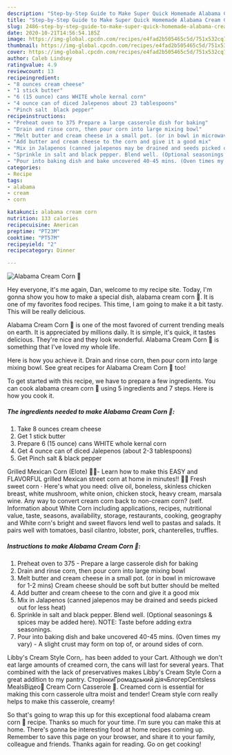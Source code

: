 ```yaml
---
description: "Step-by-Step Guide to Make Super Quick Homemade Alabama Cream Corn 🌽"
title: "Step-by-Step Guide to Make Super Quick Homemade Alabama Cream Corn 🌽"
slug: 2486-step-by-step-guide-to-make-super-quick-homemade-alabama-cream-corn
date: 2020-10-21T14:56:54.185Z
image: https://img-global.cpcdn.com/recipes/e4fad2b505465c5d/751x532cq70/alabama-cream-corn-🌽-recipe-main-photo.jpg
thumbnail: https://img-global.cpcdn.com/recipes/e4fad2b505465c5d/751x532cq70/alabama-cream-corn-🌽-recipe-main-photo.jpg
cover: https://img-global.cpcdn.com/recipes/e4fad2b505465c5d/751x532cq70/alabama-cream-corn-🌽-recipe-main-photo.jpg
author: Caleb Lindsey
ratingvalue: 4.9
reviewcount: 13
recipeingredient:
- "8 ounces cream cheese"
- "1 stick butter"
- "6 (15 ounce) cans WHITE whole kernal corn"
- "4 ounce can of diced Jalepenos about 23 tablespoons"
- "Pinch salt  black pepper"
recipeinstructions:
- "Preheat oven to 375 Prepare a large casserole dish for baking"
- "Drain and rinse corn, then pour corn into large mixing bowl"
- "Melt butter and cream cheese in a small pot. (or in bowl in microwave for 1-2 mins) Cream cheese should be soft but butter should be melted"
- "Add butter and cream cheese to the corn and give it a good mix"
- "Mix in Jalapenos (canned jalepenos may be drained and seeds picked out for less heat)"
- "Sprinkle in salt and black pepper. Blend well. (Optional seasonings &amp; spices may be added here). NOTE: Taste before adding extra seasonings."
- "Pour into baking dish and bake uncovered 40-45 mins. (Oven times my vary) A slight crust may form on top of, or around sides of corn."
categories:
- Recipe
tags:
- alabama
- cream
- corn

katakunci: alabama cream corn 
nutrition: 133 calories
recipecuisine: American
preptime: "PT23M"
cooktime: "PT57M"
recipeyield: "2"
recipecategory: Dinner

---
```



![Alabama Cream Corn 🌽](https://img-global.cpcdn.com/recipes/e4fad2b505465c5d/751x532cq70/alabama-cream-corn-🌽-recipe-main-photo.jpg)

Hey everyone, it's me again, Dan, welcome to my recipe site. Today, I'm gonna show you how to make a special dish, alabama cream corn 🌽. It is one of my favorites food recipes. This time, I am going to make it a bit tasty. This will be really delicious.

Alabama Cream Corn 🌽 is one of the most favored of current trending meals on earth. It is appreciated by millions daily. It is simple, it's quick, it tastes delicious. They're nice and they look wonderful. Alabama Cream Corn 🌽 is something that I've loved my whole life.

Here is how you achieve it. Drain and rinse corn, then pour corn into large mixing bowl. See great recipes for Alabama Cream Corn 🌽 too!


To get started with this recipe, we have to prepare a few ingredients. You can cook alabama cream corn 🌽 using 5 ingredients and 7 steps. Here is how you cook it.

<!--inarticleads1-->

##### The ingredients needed to make Alabama Cream Corn 🌽:

1. Take 8 ounces cream cheese
1. Get 1 stick butter
1. Prepare 6 (15 ounce) cans WHITE whole kernal corn
1. Get 4 ounce can of diced Jalepenos (about 2-3 tablespoons)
1. Get Pinch salt &amp; black pepper


Grilled Mexican Corn (Elote) 🌽🌽- Learn how to make this EASY and FLAVORFUL grilled Mexican street corn at home in minutes!! 💛💚 Fresh sweet corn · Here&#39;s what you need: olive oil, boneless, skinless chicken breast, white mushroom, white onion, chicken stock, heavy cream, marsala wine. Any way to convert cream corn back to non-cream corn? (self. Information about White Corn including applications, recipes, nutritional value, taste, seasons, availability, storage, restaurants, cooking, geography and White corn&#39;s bright and sweet flavors lend well to pastas and salads. It pairs well with tomatoes, basil cilantro, lobster, pork, chanterelles, truffles. 

<!--inarticleads2-->

##### Instructions to make Alabama Cream Corn 🌽:

1. Preheat oven to 375 - Prepare a large casserole dish for baking
1. Drain and rinse corn, then pour corn into large mixing bowl
1. Melt butter and cream cheese in a small pot. (or in bowl in microwave for 1-2 mins) Cream cheese should be soft but butter should be melted
1. Add butter and cream cheese to the corn and give it a good mix
1. Mix in Jalapenos (canned jalepenos may be drained and seeds picked out for less heat)
1. Sprinkle in salt and black pepper. Blend well. (Optional seasonings &amp; spices may be added here). NOTE: Taste before adding extra seasonings.
1. Pour into baking dish and bake uncovered 40-45 mins. (Oven times my vary) - A slight crust may form on top of, or around sides of corn.


Libby&#39;s Cream Style Corn,. has been added to your Cart. Although we don&#39;t eat large amounts of creamed corn, the cans will last for several years. That combined with the lack of preservatives makes Libby&#39;s Cream Style Corn a great addition to my pantry. СторінкиГромадський діячБлогерCentsless MealsВідео🌽 Cream Corn Casserole 🌽. Creamed corn is essential for making this corn casserole ultra moist and tender! Cream style corn really helps to make this casserole, creamy! 

So that's going to wrap this up for this exceptional food alabama cream corn 🌽 recipe. Thanks so much for your time. I'm sure you can make this at home. There's gonna be interesting food at home recipes coming up. Remember to save this page on your browser, and share it to your family, colleague and friends. Thanks again for reading. Go on get cooking!
